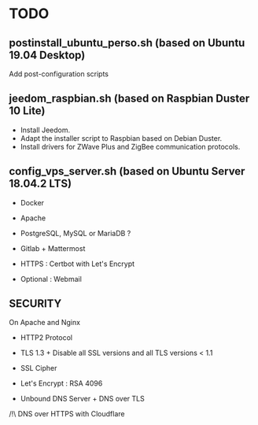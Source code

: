 # TODO

## postinstall_ubuntu_perso.sh (based on Ubuntu 19.04 Desktop)

Add post-configuration scripts

## jeedom_raspbian.sh (based on Raspbian Duster 10 Lite)

- Install Jeedom.
- Adapt the installer script to Raspbian based on Debian Duster.
- Install drivers for ZWave Plus and ZigBee communication protocols.

## config_vps_server.sh (based on Ubuntu Server 18.04.2 LTS)

- Docker

- Apache
- PostgreSQL, MySQL or MariaDB ?

- Gitlab + Mattermost

- HTTPS : Certbot with Let's Encrypt

- Optional : Webmail


## SECURITY

On Apache and Nginx
- HTTP2 Protocol
- TLS 1.3 + Disable all SSL versions and all TLS versions < 1.1
- SSL Cipher

- Let's Encrypt : RSA 4096

- Unbound DNS Server + DNS over TLS

/!\ DNS over HTTPS with Cloudflare
